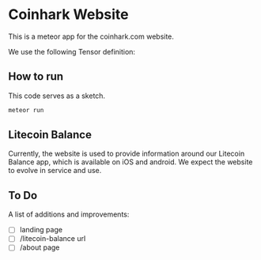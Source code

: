 # Coinhark Website 

This is a meteor app for the coinhark.com website.

We use the following Tensor definition:<br/>

## How to run 
This code serves as a sketch.<br/>

```javascript
meteor run
```

## Litecoin Balance 
Currently, the website is used to provide information around our Litecoin Balance app, which is available on iOS and android.  We expect the website to evolve in service and use.

## To Do

A list of additions and improvements:

* [ ] landing page 
* [ ] /litecoin-balance url 
* [ ] /about page 
